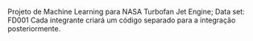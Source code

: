 Projeto de Machine Learning para NASA Turbofan Jet Engine;
Data set: FD001 
Cada integrante criará um código separado para a integração posteriormente.
